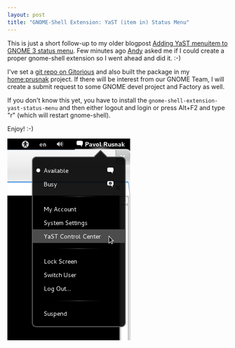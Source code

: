 ```yaml
---
layout: post
title: "GNOME-Shell Extension: YaST (item in) Status Menu"
---
```


This is just a short follow-up to my older blogpost [Adding YaST menuitem to GNOME 3 status menu](/adding-yast-menuitem-to-gnome-3-status-menu/). Few minutes ago [Andy](http://www.wafaa.eu/) asked me if I could create a proper gnome-shell extension so I went ahead and did it. :-)

I've set a [git repo on Gitorious](https://gitorious.org/opensuse/gnome-shell-extension-yast-status-menu) and also built the package in my [home:prusnak](https://build.opensuse.org/package/show?package=gnome-shell-extension-yast-status-menu&project=home%3Aprusnak) project. If there will be interest from our GNOME Team, I will create a submit request to some GNOME devel project and Factory as well.

If you don't know this yet, you have to install the `gnome-shell-extension-yast-status-menu` and then either logout and login or press Alt+F2 and type "r" (which will restart gnome-shell).

Enjoy! :-)

![gnome3-menu-yast](/assets/gnome3-menu-yast.png)
